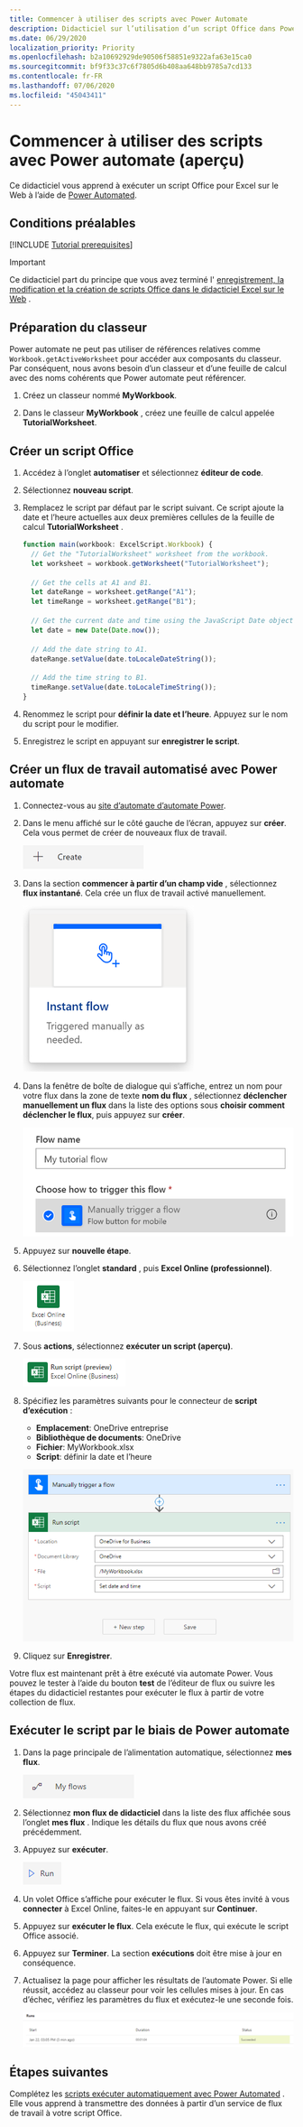 ```yaml
---
title: Commencer à utiliser des scripts avec Power Automate
description: Didacticiel sur l’utilisation d’un script Office dans Power Automated via un déclencheur manuel.
ms.date: 06/29/2020
localization_priority: Priority
ms.openlocfilehash: b2a10692929de90506f58851e9322afa63e15ca0
ms.sourcegitcommit: bf9f33c37c6f7805d6b408aa648bb9785a7cd133
ms.contentlocale: fr-FR
ms.lasthandoff: 07/06/2020
ms.locfileid: "45043411"
---
```

# <a name="start-using-scripts-with-power-automate-preview"></a>Commencer à utiliser des scripts avec Power automate (aperçu)

Ce didacticiel vous apprend à exécuter un script Office pour Excel sur le Web à l’aide de [Power Automated](https://flow.microsoft.com).

## <a name="prerequisites"></a>Conditions préalables

[!INCLUDE [Tutorial prerequisites](../includes/tutorial-prerequisites.md)]

> [!IMPORTANT]
> Ce didacticiel part du principe que vous avez terminé l' [enregistrement, la modification et la création de scripts Office dans le didacticiel Excel sur le Web](excel-tutorial.md) .

## <a name="prepare-the-workbook"></a>Préparation du classeur

Power automate ne peut pas utiliser de références relatives comme `Workbook.getActiveWorksheet` pour accéder aux composants du classeur. Par conséquent, nous avons besoin d’un classeur et d’une feuille de calcul avec des noms cohérents que Power automate peut référencer.

1. Créez un classeur nommé **MyWorkbook**.

2. Dans le classeur **MyWorkbook** , créez une feuille de calcul appelée **TutorialWorksheet**.

## <a name="create-an-office-script"></a>Créer un script Office

1. Accédez à l’onglet **automatiser** et sélectionnez **éditeur de code**.

2. Sélectionnez **nouveau script**.

3. Remplacez le script par défaut par le script suivant. Ce script ajoute la date et l’heure actuelles aux deux premières cellules de la feuille de calcul **TutorialWorksheet** .

    ```TypeScript
    function main(workbook: ExcelScript.Workbook) {
      // Get the "TutorialWorksheet" worksheet from the workbook.
      let worksheet = workbook.getWorksheet("TutorialWorksheet");

      // Get the cells at A1 and B1.
      let dateRange = worksheet.getRange("A1");
      let timeRange = worksheet.getRange("B1");

      // Get the current date and time using the JavaScript Date object.
      let date = new Date(Date.now());

      // Add the date string to A1.
      dateRange.setValue(date.toLocaleDateString());

      // Add the time string to B1.
      timeRange.setValue(date.toLocaleTimeString());
    }
    ```

4. Renommez le script pour **définir la date et l’heure**. Appuyez sur le nom du script pour le modifier.

5. Enregistrez le script en appuyant sur **enregistrer le script**.

## <a name="create-an-automated-workflow-with-power-automate"></a>Créer un flux de travail automatisé avec Power automate

1. Connectez-vous au [site d’automate d’automate Power](https://flow.microsoft.com).

2. Dans le menu affiché sur le côté gauche de l’écran, appuyez sur **créer**. Cela vous permet de créer de nouveaux flux de travail.

    ![Bouton créer dans Power automate.](../images/power-automate-tutorial-1.png)

3. Dans la section **commencer à partir d’un champ vide** , sélectionnez **flux instantané**. Cela crée un flux de travail activé manuellement.

    ![Option flux instantané permettant de créer un flux de travail.](../images/power-automate-tutorial-2.png)

4. Dans la fenêtre de boîte de dialogue qui s’affiche, entrez un nom pour votre flux dans la zone de texte **nom du flux** , sélectionnez **déclencher manuellement un flux** dans la liste des options sous **choisir comment déclencher le flux**, puis appuyez sur **créer**.

    ![Option de déclencheur manuel pour la création d’un flux de messagerie instantanée.](../images/power-automate-tutorial-3.png)

5. Appuyez sur **nouvelle étape**.

6. Sélectionnez l’onglet **standard** , puis **Excel Online (professionnel)**.

    ![Option Power automate pour Excel Online (professionnel).](../images/power-automate-tutorial-4.png)

7. Sous **actions**, sélectionnez **exécuter un script (aperçu)**.

    ![Option d’action automate Power pour exécuter un script (aperçu).](../images/power-automate-tutorial-5.png)

8. Spécifiez les paramètres suivants pour le connecteur de **script d’exécution** :

    - **Emplacement**: OneDrive entreprise
    - **Bibliothèque de documents**: OneDrive
    - **Fichier**: MyWorkbook.xlsx
    - **Script**: définir la date et l’heure

    ![Paramètres du connecteur pour l’exécution d’un script dans Power Automated.](../images/power-automate-tutorial-6.png)

9. Cliquez sur **Enregistrer**.

Votre flux est maintenant prêt à être exécuté via automate Power. Vous pouvez le tester à l’aide du bouton **test** de l’éditeur de flux ou suivre les étapes du didacticiel restantes pour exécuter le flux à partir de votre collection de flux.

## <a name="run-the-script-through-power-automate"></a>Exécuter le script par le biais de Power automate

1. Dans la page principale de l’alimentation automatique, sélectionnez **mes flux**.

    ![Bouton mes flux dans Power automate.](../images/power-automate-tutorial-7.png)

2. Sélectionnez **mon flux de didacticiel** dans la liste des flux affichée sous l’onglet **mes flux** . Indique les détails du flux que nous avons créé précédemment.

3. Appuyez sur **exécuter**.

    ![Bouton exécuter dans Power automate.](../images/power-automate-tutorial-8.png)

4. Un volet Office s’affiche pour exécuter le flux. Si vous êtes invité à vous **connecter** à Excel Online, faites-le en appuyant sur **Continuer**.

5. Appuyez sur **exécuter le flux**. Cela exécute le flux, qui exécute le script Office associé.

6. Appuyez sur **Terminer**. La section **exécutions** doit être mise à jour en conséquence.

7. Actualisez la page pour afficher les résultats de l’automate Power. Si elle réussit, accédez au classeur pour voir les cellules mises à jour. En cas d’échec, vérifiez les paramètres du flux et exécutez-le une seconde fois.

    ![Alimentation automatique sortie montrant un flux réussi.](../images/power-automate-tutorial-9.png)

## <a name="next-steps"></a>Étapes suivantes

Complétez les [scripts exécuter automatiquement avec Power Automated](excel-power-automate-trigger.md) . Elle vous apprend à transmettre des données à partir d’un service de flux de travail à votre script Office.
